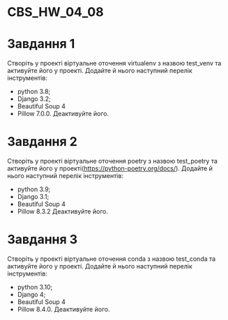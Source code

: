 # CBS_HW_04_08

# Завдання 1
Створіть у проекті віртуальне оточення virtualenv з назвою test_venv та активуйте його у проекті. Додайте й нього наступний перелік інструментів:
* python 3.8;
* Django 3.2;
* Beautiful Soup 4
* Pillow 7.0.0.
Деактивуйте його.

# Завдання 2
Створіть у проекті віртуальне оточення poetry з назвою test_poetry та активуйте його у проекті(https://python-poetry.org/docs/). Додайте й нього наступний перелік інструментів:
* python 3.9;
* Django 3.1;
* Beautiful Soup 4
* Pillow 8.3.2 
Деактивуйте його.

# Завдання 3
Створіть у проекті віртуальне оточення conda з назвою test_conda та активуйте його у проекті. Додайте й нього наступний перелік інструментів:
* python 3.10;
* Django 4;
* Beautiful Soup 4
* Pillow 8.4.0.
Деактивуйте його.
